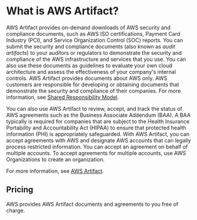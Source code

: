 # What is AWS Artifact?<a name="what-is-aws-artifact"></a>

AWS Artifact provides on\-demand downloads of AWS security and compliance documents, such as AWS ISO certifications, Payment Card Industry \(PCI\), and Service Organization Control \(SOC\) reports\. You can submit the security and compliance documents \(also known as *audit artifacts*\) to your auditors or regulators to demonstrate the security and compliance of the AWS infrastructure and services that you use\. You can also use these documents as guidelines to evaluate your own cloud architecture and assess the effectiveness of your company's internal controls\. AWS Artifact provides documents about AWS only\. AWS customers are responsible for developing or obtaining documents that demonstrate the security and compliance of their companies\. For more information, see [Shared Responsibility Model](http://aws.amazon.com/compliance/shared-responsibility-model/)\.

You can also use AWS Artifact to review, accept, and track the status of AWS agreements such as the Business Associate Addendum \(BAA\)\. A BAA typically is required for companies that are subject to the Health Insurance Portability and Accountability Act \(HIPAA\) to ensure that protected health information \(PHI\) is appropriately safeguarded\. With AWS Artifact, you can accept agreements with AWS and designate AWS accounts that can legally process restricted information\. You can accept an agreement on behalf of multiple accounts\. To accept agreements for multiple accounts, use AWS Organizations to create an organization\.

For more information, see [AWS Artifact](http://aws.amazon.com/artifact/)\.

## Pricing<a name="pricing-for-artifact"></a>

AWS provides AWS Artifact documents and agreements to you free of charge\.